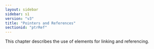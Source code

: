 ```yaml
---
layout: sidebar
sidebar: s1
version: "v3"
title: "Pointers and References"
sectionid: "ptrRef"
---
```


This chapter describes the use of elements for linking and referencing.
